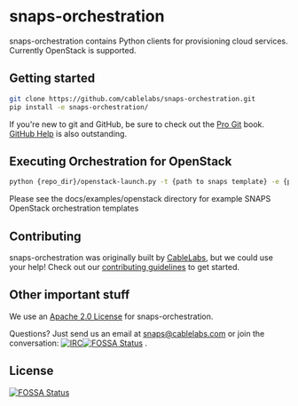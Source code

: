 # snaps-orchestration

snaps-orchestration contains Python clients for provisioning cloud
services. Currently OpenStack is supported.

## Getting started

```Bash
git clone https://github.com/cablelabs/snaps-orchestration.git
pip install -e snaps-orchestration/
```

If you're new to git and GitHub, be sure to check out the [Pro
Git](https://git-scm.com/book/en/v2) book. [GitHub
Help](https://help.github.com/) is also outstanding.

## Executing Orchestration for OpenStack

```Bash
python {repo_dir}/openstack-launch.py -t {path to snaps template} -e {path to optional environment file for J2} [-d (for deploy)| -c (for cleanup)
```

Please see the docs/examples/openstack directory for example SNAPS OpenStack orchestration templates

## Contributing

snaps-orchestration was originally built by [CableLabs](http://cablelabs.com/),
but we could use your help! Check out our
[contributing guidelines](CONTRIBUTING.md) to get started.

## Other important stuff

We use an [Apache 2.0 License](LICENSE) for snaps-orchestration.

Questions? Just send us an email at
[snaps@cablelabs.com](mailto:snaps@cablelabs.com) or join the conversation:
[![IRC](https://www.irccloud.com/invite-svg?channel=%23cablelabs-snaps&amp;hostname=irc.freenode.net&amp;port=6697&amp;ssl=1)](http://webchat.freenode.net/?channels=cablelabs-snaps)[![FOSSA Status](https://app.fossa.io/api/projects/git%2Bgithub.com%2Fcablelabs%2Fsnaps-boot.svg?type=shield)](https://app.fossa.io/projects/git%2Bgithub.com%2Fcablelabs%2Fsnaps-boot?ref=badge_shield)
.

## License

[![FOSSA Status](https://app.fossa.io/api/projects/git%2Bgithub.com%2Fcablelabs%2Fsnaps-boot.svg?type=large)](https://app.fossa.io/projects/git%2Bgithub.com%2Fcablelabs%2Fsnaps-boot?ref=badge_large)
